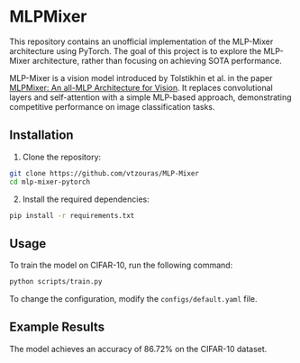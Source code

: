 # MLPMixer

This repository contains an unofficial implementation of the MLP-Mixer architecture using PyTorch. The goal of this project is to explore the MLP-Mixer architecture, rather than focusing on achieving SOTA performance.

MLP-Mixer is a vision model introduced by Tolstikhin et al. in the paper [MLPMixer: An all-MLP Architecture for Vision](https://arxiv.org/pdf/2105.01601.pdf). It replaces convolutional layers and self-attention with a simple MLP-based approach, demonstrating competitive performance on image classification tasks.

## Installation

1. Clone the repository:
```bash
git clone https://github.com/vtzouras/MLP-Mixer
cd mlp-mixer-pytorch
```

2. Install the required dependencies:
```bash
pip install -r requirements.txt
```

## Usage

To train the model on CIFAR-10, run the following command:
```bash
python scripts/train.py
```

To change the configuration, modify the `configs/default.yaml` file.

## Example Results

The model achieves an accuracy of $86.72 \%$ on the CIFAR-10 dataset.
